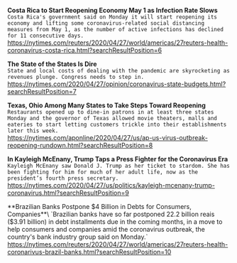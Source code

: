 **Costa Rica to Start Reopening Economy May 1 as Infection Rate Slows**\
`Costa Rica's government said on Monday it will start reopening its economy and lifting some coronavirus-related social distancing measures from May 1, as the number of active infections has declined for 11 consecutive days.`\
https://nytimes.com/reuters/2020/04/27/world/americas/27reuters-health-coronavirus-costa-rica.html?searchResultPosition=6

**The State of the States Is Dire**\
`State and local costs of dealing with the pandemic are skyrocketing as revenues plunge. Congress needs to step in.`\
https://nytimes.com/2020/04/27/opinion/coronavirus-state-budgets.html?searchResultPosition=7

**Texas, Ohio Among Many States to Take Steps Toward Reopening**\
`Restaurants opened up to dine-in patrons in at least three states Monday and the governor of Texas allowed movie theaters, malls and eateries to start letting customers trickle into their establishments later this week.`\
https://nytimes.com/aponline/2020/04/27/us/ap-us-virus-outbreak-reopening-rundown.html?searchResultPosition=8

**In Kayleigh McEnany, Trump Taps a Press Fighter for the Coronavirus Era**\
`Kayleigh McEnany saw Donald J. Trump as her ticket to stardom. She has been fighting for him for much of her adult life, now as the president’s fourth press secretary.`\
https://nytimes.com/2020/04/27/us/politics/kayleigh-mcenany-trump-coronavirus.html?searchResultPosition=9

**Brazilian Banks Postpone $4 Billion in Debts for Consumers, Companies**\
`Brazilian banks have so far postponed 22.2 billion reais ($3.91 billion) in debt installments due in the coming months, in a move to help consumers and companies amid the coronavirus outbreak, the country's bank industry group said on Monday.`\
https://nytimes.com/reuters/2020/04/27/world/americas/27reuters-health-coronarivus-brazil-banks.html?searchResultPosition=10


